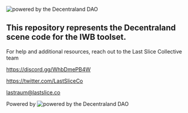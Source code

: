 ![powered by the Decentraland DAO](https://bafkreigjarsiv3to2q665hw76bxvqzv4nhfvwmtt56k3lklgiwdpp42oya.ipfs.nftstorage.link/)


## This repository represents the Decentraland scene code for the IWB toolset.

For help and additional resources, reach out to the Last Slice Collective team

https://discord.gg/WhbDmePB4W

https://twitter.com/LastSliceCo

lastraum@lastslice.co


Powered by
![powered by the Decentraland DAO](https://bafkreibci6gg3wbjvxzlqpuh353upzrssalqqoddb6c4rez33bcagqsc2a.ipfs.nftstorage.link/)




